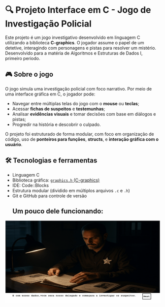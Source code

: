 # 🔍 Projeto Interface em C - Jogo de Investigação Policial

Este projeto é um jogo investigativo desenvolvido em linguagem C utilizando a biblioteca **C-graphics**. O jogador assume o papel de um detetive, interagindo com personagens e pistas para resolver um mistério.
Desenvolvido para a matéria de Algoritmos e Estruturas de Dados I, primeiro periodo.
## 🎮 Sobre o jogo

O jogo simula uma investigação policial com foco narrativo. Por meio de uma interface gráfica em C, o jogador pode:

- Navegar entre múltiplas telas do jogo com o **mouse** ou **teclas**;
- Acessar **fichas de suspeitos** e **testemunhas**;
- Analisar **evidências visuais** e tomar decisões com base em diálogos e pistas;
- Progredir na história e descobrir o culpado.

O projeto foi estruturado de forma modular, com foco em organização de código, uso de **ponteiros para funções**, **structs**, e **interação gráfica com o usuário**.

## 🛠️ Tecnologias e ferramentas

- Linguagem C
- Biblioteca gráfica: [`graphics.h` (C-graphics)](https://github.com/ibraheemdev/graphics)
- IDE: Code::Blocks
- Estrutura modular (dividido em múltiplos arquivos `.c` e `.h`)
- Git e GitHub para controle de versão
  ## Um pouco dele funcionando:
![Demonstração do jogo](assets/animacao.gif)



